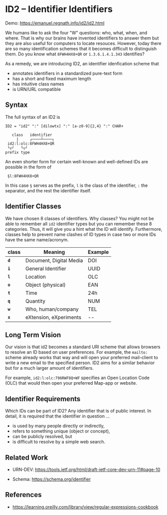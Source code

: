 # ID2 – Identifier Identifiers

Demo: https://emanuel.regnath.info/id2/id2.html

We humans like to ask the four "W" questions: who, what, when, and where. That is why our brains have invented identifiers to answer them but they are also useful for computers to locate resouces.
However, today there are so many identification schemes that it becomes difficult to distinguish them. Do you know what `8FWH4HX8+QR` or `1.3.6.1.4.1.343` identifies? 

As a remedy, we are introducing ID2, an identifier idenfication scheme that 

* annotates identifiers in a standardized pure-text form
* has a short and fixed maximum length
* has intuitive class names
* is URN/URL compatible


## Syntax
The full syntax of an ID2 is 

`ID2 = "id2" ":" [dilowtx] ":" [a-z0-9]{2,4} ":" CHAR+`

```
   class   identifier
     |     ┌────┴────┐
 id2:l:olc:8FWH4HX8+QR
 └┬┘   └┬┘            
prefix type       
```

An even shorter form for certain well-known and well-defined IDs are possible in the form of

```
 §l:8FWH4HX8+QR
```

In this case `§` serves as the prefix, `l` is the class of the identifier, `:` the separator, and the rest the identifier itself.




## Identifier Classes
We have chosen 8 classes of identifiers. Why classes? You might not be able to remember all `id2` identifier types but you can remember these 8 categories. Thus, it will give you a hint what the ID will identify.
Furthermore, classes help to prevent name clashes of ID types in case two or more IDs have the same name/acronym.

| class   | Meaning                 | Example |
|---------|-------------------------|---------|
| **`d`** | Document, Digital Media | DOI     |
| **`i`** | General Identifier      | UUID    |
| **`l`** | Location                | OLC     |
| **`o`** | Object (physical)       | EAN     |
| **`t`** | Time                    | 24h     |
| **`q`** | Quantity                | NUM     |
| **`w`** | Who, human/company      | TEL     |
| **`x`** | eXtension, eXperiments  | --      |


<!-- * **a**: address  agent/animal -->
<!-- * **c**: Code, Command -->
<!-- * **d**: Document, digital media, duplicatable -->
<!-- * **i**: general Identifier, transferable -->
<!-- * **l**: Location  -->
<!-- => G für geo-location,  -->
<!-- * **o**: Object (phyiscal), one -->
<!-- * **t**: Time -->
<!-- * **h**: Hash digests -->
<!-- * **q**: quantity, amount -->
<!-- * **p**: person, people, comPany -->
<!-- * **r**: resource -->
<!-- * **f**: Format/Language: (JSON, TOML, HTML, Text)  this is not an "ID" -->
<!-- * **k**: keys -->
<!-- * **w**: Who, uniquely identifies a person   -->
<!-- => `h` for human, `e` for entity, `a` for agent/animal -->
<!-- * **x**: eXtension, eXperiments: for personal use -->



## Long Term Vision
Our vision is that id2 becomes a standard URI scheme that allows browsers to resolve an ID based on user preferences.
For example, the `mailto:` scheme already works that way and will open your preferred mail-client to write a new email to the specified person.
ID2 aims for a similar behavior but for a much larger amount of identifiers.

For example, `id2:l:olc:796RWF8Q+WF` specifies an Open Location Code (OLC) that would then open your preferred Map-app or website.





## Identifier Requirements
Which IDs can be part of ID2? Any identifier that is of public interest. 
In detail, it is required that the identifier in question ...

* is used by many people directly or indirectly,
* refers to something unique (object or concept),
* can be publicly resolved, but
* is difficult to resolve by a simple web search.



<!-- ## Separator Symbol
Should be URI compatible.

```
i.url:  fits well into uri/URN scheme
i-url:   fully urn compatible
i#url:
i~url:
i&url:
i=url:
i'url:
#i/url
#i~url
~i#url
~q#si
id2:i:url
§d:url:
```


* should work as html attribute, css class name [a-z0-9_-]. https://www.w3.org/TR/CSS2/syndata.html#characters
* should be urn compatible
 -->



## Related Work

* URN-DEV: https://tools.ietf.org/html/draft-ietf-core-dev-urn-11#page-10

* Schema: https://schema.org/identifier



## References

* https://learning.oreilly.com/library/view/regular-expressions-cookbook
